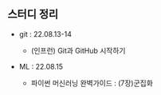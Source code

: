 ## 스터디 정리 
- git : 22.08.13-14
  - (인프런) Git과 GitHub 시작하기

- ML : 22.08.15
  - 파이썬 머신러닝 완벽가이드 : (7장)군집화 
  